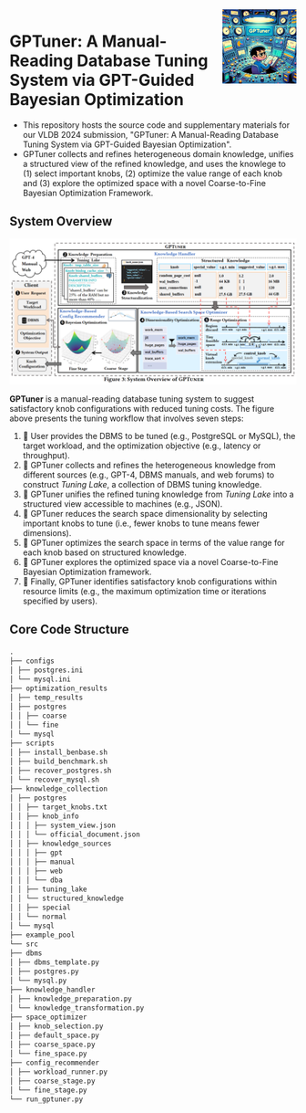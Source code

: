 <img align='right' src="/assets/gptuner.png" alt="GPTuner logo" width="130">

# GPTuner: A Manual-Reading Database Tuning System via GPT-Guided Bayesian Optimization

- This repository hosts the source code and supplementary materials for our VLDB 2024 submission, "GPTuner: A Manual-Reading Database Tuning System via GPT-Guided Bayesian Optimization". 
- GPTuner collects and refines heterogeneous domain knowledge, unifies a structured view of the refined knowledge, and uses the knowlege to (1) select important knobs, (2) optimize the value range of each knob and (3) explore the optimized space with a novel Coarse-to-Fine Bayesian Optimization Framework.


## System Overview

<img src="/assets/gptuner_overview.png" alt="GPTuner overview" width="800">

**GPTuner** is a manual-reading database tuning system to suggest satisfactory knob configurations with reduced tuning costs. The figure above presents the tuning workflow that involves seven steps:
1. 📌 User provides the DBMS to be tuned (e.g., PostgreSQL or MySQL), the target workload, and the optimization objective (e.g., latency or throughput).
2. 📌 GPTuner collects and refines the heterogeneous knowledge from different sources (e.g., GPT-4, DBMS manuals, and web forums) to construct _Tuning Lake_, a collection of DBMS tuning knowledge.
3. 📌 GPTuner unifies the refined tuning knowledge from _Tuning Lake_ into a structured view accessible to machines (e.g., JSON).
4. 📌 GPTuner reduces the search space dimensionality by selecting important knobs to tune (i.e., fewer knobs to tune means fewer dimensions).
5. 📌 GPTuner optimizes the search space in terms of the value range for each knob based on structured knowledge.
6. 📌 GPTuner explores the optimized space via a novel Coarse-to-Fine Bayesian Optimization framework.
7. 📌 Finally, GPTuner identifies satisfactory knob configurations within resource limits (e.g., the maximum optimization time or iterations specified by users).

## Core Code Structure
```
.
├── configs
│ ├── postgres.ini
│ └── mysql.ini
├── optimization_results
│ ├── temp_results
│ ├── postgres
│ │ ├── coarse
│ │ └── fine
│ └── mysql
├── scripts
│ ├── install_benbase.sh
│ ├── build_benchmark.sh
│ ├── recover_postgres.sh
│ └── recover_mysql.sh
├── knowledge_collection
│ ├── postgres
│ │ ├── target_knobs.txt
│ │ ├── knob_info
│ │ │ ├── system_view.json
│ │ │ └── official_document.json
│ │ ├── knowledge_sources
│ │ │ ├── gpt
│ │ │ ├── manual
│ │ │ ├── web
│ │ │ └── dba
│ │ ├── tuning_lake
│ │ └── structured_knowledge
│ │ ├── special
│ │ └── normal
│ └── mysql
├── example_pool
└── src
├── dbms
│ ├── dbms_template.py
│ ├── postgres.py
│ └── mysql.py
├── knowledge_handler
│ ├── knowledge_preparation.py
│ └── knowledge_transformation.py
├── space_optimizer
│ ├── knob_selection.py
│ ├── default_space.py
│ ├── coarse_space.py
│ └── fine_space.py
├── config_recommender
│ ├── workload_runner.py
│ ├── coarse_stage.py
│ └── fine_stage.py
└── run_gptuner.py
```